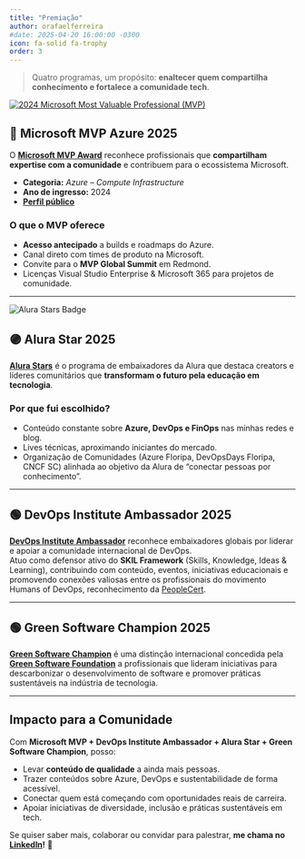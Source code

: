 ```yaml
---
title: "Premiação"
author: orafaelferreira
#date: 2025-04-20 16:00:00 -0300
icon: fa-solid fa-trophy
order: 3
---
```



> Quatro programas, um propósito: **enaltecer quem compartilha conhecimento e fortalece a comunidade tech**.

[![2024 Microsoft Most Valuable Professional (MVP)](https://images.credly.com/size/340x340/images/00e5354b-b9fc-4bef-8732-59b419a7c16b/blob)](https://www.credly.com/badges/24b7565e-0e16-4f33-a6c9-3f7c91fbe1b0/public_url "2025 Microsoft Most Valuable Professional (MVP)")

## 🔵 Microsoft MVP Azure 2025

O [**Microsoft MVP Award**](https://mvp.microsoft.com/) reconhece profissionais que **compartilham expertise com a comunidade** e contribuem para o ecossistema Microsoft.

- **Categoria:** *Azure – Compute Infrastructure*  
- **Ano de ingresso:** 2024  
- [**Perfil público**](https://mvp.microsoft.com/pt-BR/mvp/profile/627d5ac9-f704-4768-81a7-5c580283881d)

### O que o MVP oferece
- **Acesso antecipado** a builds e roadmaps do Azure.  
- Canal direto com times de produto na Microsoft.  
- Convite para o **MVP Global Summit** em Redmond.  
- Licenças Visual Studio Enterprise & Microsoft 365 para projetos de comunidade.

---

![Alura Stars Badge](https://stoblobcertificados011.blob.core.windows.net/imagens-blog/posts/alura.png)

## 🟣 Alura Star 2025

[**Alura Stars**](https://www.alura.com.br/stars) é o programa de embaixadores da Alura que destaca creators e líderes comunitários que **transformam o futuro pela educação em tecnologia**.

### Por que fui escolhido?
- Conteúdo constante sobre **Azure, DevOps e FinOps** nas minhas redes e blog.  
- Lives técnicas, aproximando iniciantes do mercado.  
- Organização de Comunidades (Azure Floripa, DevOpsDays Floripa, CNCF SC) alinhada ao objetivo da Alura de “conectar pessoas por conhecimento”.

---

## 🟢 DevOps Institute Ambassador 2025

[**DevOps Institute Ambassador**](https://stoblobcertificados011.blob.core.windows.net/certificados/2025-05-DevOpsInstituteAmbassadors.pdf) reconhece embaixadores globais por liderar e apoiar a comunidade internacional de DevOps.  
Atuo como defensor ativo do **SKIL Framework** (Skills, Knowledge, Ideas & Learning), contribuindo com conteúdo, eventos, iniciativas educacionais e promovendo conexões valiosas entre os profissionais do movimento Humans of DevOps, reconhecimento da [PeopleCert](https://www.peoplecert.org/peoplecert-ambassadors).

---

## 🟢 Green Software Champion 2025

[**Green Software Champion**](https://champions.greensoftware.foundation/champions/rafael-ferreira/) é uma distinção internacional concedida pela [**Green Software Foundation**](https://greensoftware.foundation/) a profissionais que lideram iniciativas para descarbonizar o desenvolvimento de software e promover práticas sustentáveis na indústria de tecnologia.

---

## Impacto para a Comunidade

Com **Microsoft MVP + DevOps Institute Ambassador + Alura Star + Green Software Champion**, posso:

- Levar **conteúdo de qualidade** a ainda mais pessoas.  
- Trazer conteúdos sobre Azure, DevOps e sustentabilidade de forma acessível.  
- Conectar quem está começando com oportunidades reais de carreira.  
- Apoiar iniciativas de diversidade, inclusão e práticas sustentáveis em tech.

Se quiser saber mais, colaborar ou convidar para palestrar, **me chama no [LinkedIn](https://www.linkedin.com/in/orafaelferreiraa/)!** 🚀
